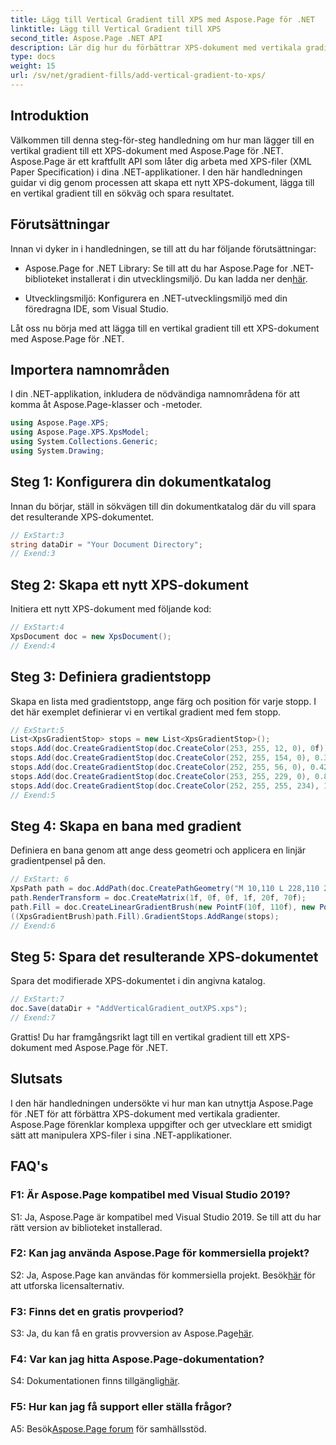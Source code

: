 ```yaml
---
title: Lägg till Vertical Gradient till XPS med Aspose.Page för .NET
linktitle: Lägg till Vertical Gradient till XPS
second_title: Aspose.Page .NET API
description: Lär dig hur du förbättrar XPS-dokument med vertikala gradienter med Aspose.Page för .NET. Följ vår steg-för-steg-guide för sömlös integration.
type: docs
weight: 15
url: /sv/net/gradient-fills/add-vertical-gradient-to-xps/
---
```

## Introduktion

Välkommen till denna steg-för-steg handledning om hur man lägger till en vertikal gradient till ett XPS-dokument med Aspose.Page för .NET. Aspose.Page är ett kraftfullt API som låter dig arbeta med XPS-filer (XML Paper Specification) i dina .NET-applikationer. I den här handledningen guidar vi dig genom processen att skapa ett nytt XPS-dokument, lägga till en vertikal gradient till en sökväg och spara resultatet.

## Förutsättningar

Innan vi dyker in i handledningen, se till att du har följande förutsättningar:

-  Aspose.Page for .NET Library: Se till att du har Aspose.Page for .NET-biblioteket installerat i din utvecklingsmiljö. Du kan ladda ner den[här](https://releases.aspose.com/page/net/).

- Utvecklingsmiljö: Konfigurera en .NET-utvecklingsmiljö med din föredragna IDE, som Visual Studio.

Låt oss nu börja med att lägga till en vertikal gradient till ett XPS-dokument med Aspose.Page för .NET.

## Importera namnområden

I din .NET-applikation, inkludera de nödvändiga namnområdena för att komma åt Aspose.Page-klasser och -metoder.

```csharp
using Aspose.Page.XPS;
using Aspose.Page.XPS.XpsModel;
using System.Collections.Generic;
using System.Drawing;
```

## Steg 1: Konfigurera din dokumentkatalog

Innan du börjar, ställ in sökvägen till din dokumentkatalog där du vill spara det resulterande XPS-dokumentet.

```csharp
// ExStart:3
string dataDir = "Your Document Directory";
// Exend:3
```

## Steg 2: Skapa ett nytt XPS-dokument

Initiera ett nytt XPS-dokument med följande kod:

```csharp
// ExStart:4
XpsDocument doc = new XpsDocument();
// Exend:4
```

## Steg 3: Definiera gradientstopp

Skapa en lista med gradientstopp, ange färg och position för varje stopp. I det här exemplet definierar vi en vertikal gradient med fem stopp.

```csharp
// ExStart:5
List<XpsGradientStop> stops = new List<XpsGradientStop>();
stops.Add(doc.CreateGradientStop(doc.CreateColor(253, 255, 12, 0), 0f));
stops.Add(doc.CreateGradientStop(doc.CreateColor(252, 255, 154, 0), 0.359375f));
stops.Add(doc.CreateGradientStop(doc.CreateColor(252, 255, 56, 0), 0.424805f));
stops.Add(doc.CreateGradientStop(doc.CreateColor(253, 255, 229, 0), 0.879883f));
stops.Add(doc.CreateGradientStop(doc.CreateColor(252, 255, 255, 234), 1f));
// Exend:5
```

## Steg 4: Skapa en bana med gradient

Definiera en bana genom att ange dess geometri och applicera en linjär gradientpensel på den.

```csharp
// ExStart: 6
XpsPath path = doc.AddPath(doc.CreatePathGeometry("M 10,110 L 228,110 228,200 10,200"));
path.RenderTransform = doc.CreateMatrix(1f, 0f, 0f, 1f, 20f, 70f);
path.Fill = doc.CreateLinearGradientBrush(new PointF(10f, 110f), new PointF(10f, 200f));
((XpsGradientBrush)path.Fill).GradientStops.AddRange(stops);
// Exend:6
```

## Steg 5: Spara det resulterande XPS-dokumentet

Spara det modifierade XPS-dokumentet i din angivna katalog.

```csharp
// ExStart:7
doc.Save(dataDir + "AddVerticalGradient_outXPS.xps");
// Exend:7
```

Grattis! Du har framgångsrikt lagt till en vertikal gradient till ett XPS-dokument med Aspose.Page för .NET.

## Slutsats

I den här handledningen undersökte vi hur man kan utnyttja Aspose.Page för .NET för att förbättra XPS-dokument med vertikala gradienter. Aspose.Page förenklar komplexa uppgifter och ger utvecklare ett smidigt sätt att manipulera XPS-filer i sina .NET-applikationer.

## FAQ's

### F1: Är Aspose.Page kompatibel med Visual Studio 2019?

S1: Ja, Aspose.Page är kompatibel med Visual Studio 2019. Se till att du har rätt version av biblioteket installerad.

### F2: Kan jag använda Aspose.Page för kommersiella projekt?

 S2: Ja, Aspose.Page kan användas för kommersiella projekt. Besök[här](https://purchase.aspose.com/buy) för att utforska licensalternativ.

### F3: Finns det en gratis provperiod?

 S3: Ja, du kan få en gratis provversion av Aspose.Page[här](https://releases.aspose.com/).

### F4: Var kan jag hitta Aspose.Page-dokumentation?

 S4: Dokumentationen finns tillgänglig[här](https://reference.aspose.com/page/net/).

### F5: Hur kan jag få support eller ställa frågor?

 A5: Besök[Aspose.Page forum](https://forum.aspose.com/c/page/39) för samhällsstöd.